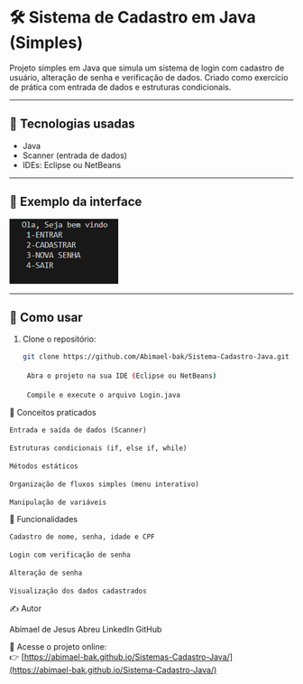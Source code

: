 # 🛠️ Sistema de Cadastro em Java (Simples)

Projeto simples em Java que simula um sistema de login com cadastro de usuário, alteração de senha e verificação de dados. Criado como exercício de prática com entrada de dados e estruturas condicionais.

---

## 🚀 Tecnologias usadas

- Java
- Scanner (entrada de dados)
- IDEs: Eclipse ou NetBeans

---

## 📸 Exemplo da interface

![Tela do projeto](tela.png)

---

## 🔧 Como usar

1. Clone o repositório:
   ```bash
   git clone https://github.com/Abimael-bak/Sistema-Cadastro-Java.git

    Abra o projeto na sua IDE (Eclipse ou NetBeans)

    Compile e execute o arquivo Login.java

🧠 Conceitos praticados

    Entrada e saída de dados (Scanner)

    Estruturas condicionais (if, else if, while)

    Métodos estáticos

    Organização de fluxos simples (menu interativo)

    Manipulação de variáveis

📌 Funcionalidades

    Cadastro de nome, senha, idade e CPF

    Login com verificação de senha

    Alteração de senha

    Visualização dos dados cadastrados

✍️ Autor

Abimael de Jesus Abreu
LinkedIn
GitHub

🔗 Acesse o projeto online:  
👉 [https://abimael-bak.github.io/Sistemas-Cadastro-Java/](https://abimael-bak.github.io/Sistema-Cadastro-Java/)

